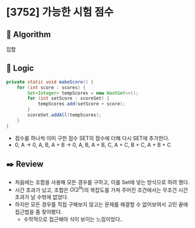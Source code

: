 # [3752] 가능한 시험 점수

## :pushpin: **Algorithm**

집합

## :round_pushpin: **Logic**

```java
private static void makeScore() {
    for (int score : scores) {
        Set<Integer> tempScores = new HashSet<>();
        for (int setScore : scoreSet) {
            tempScores.add(setScore + score);
        }
        scoreSet.addAll(tempScores);
    }
}
```

- 점수를 하나씩 이미 구한 점수 SET의 점수에 더해 다시 SET에 추가한다.
- 0, A -> 0, A, B, A + B -> 0, A, B, A + B, C, A + C, B + C, A + B + C

## :black_nib: **Review**
- 처음에는 조합을 사용해 모든 경우를 구하고, 이를 Set에 넣는 방식으로 하려 했다.
- 시간 초과가 났고, 조합은 $O(2^N)$의 복잡도를 가져 주어진 조건에서는 무조건 시간 초과가 날 수밖에 없었다.
- 하지만 모든 경우를 직접 구해보지 않고는 문제를 해결할 수 없어보여서 고민 끝에 접근법을 좀 찾아봤다.
  - 수학적으로 접근해야 식이 보이는 느낌이었다..